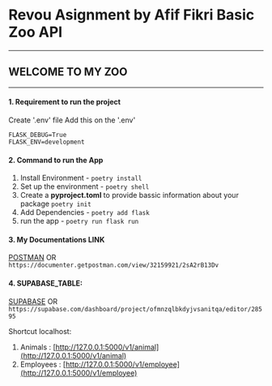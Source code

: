 # **Revou Asignment by Afif Fikri Basic Zoo API**
___
## WELCOME TO MY ZOO
___

#### **1. Requirement to run the project**

Create '.env' file Add this on the '.env'

```.env
FLASK_DEBUG=True
FLASK_ENV=development
```

#### **2. Command to run the App**

1. Install Environment - `poetry install`
2. Set up the environment - `poetry shell`
3. Create a **pyproject.toml** to provide bassic information about your package
```poetry init```
4. Add Dependencies - `poetry add flask`
5. run the app - `poetry run flask run`

#### **3. My Documentations LINK**
[POSTMAN](https://documenter.getpostman.com/view/32159921/2sA2rB13Dv) OR  `https://documenter.getpostman.com/view/32159921/2sA2rB13Dv`

#### **4. SUPABASE_TABLE:**
[SUPABASE](https://supabase.com/dashboard/project/ofmnzqlbkdyjvsanitqa/editor/28595) OR `https://supabase.com/dashboard/project/ofmnzqlbkdyjvsanitqa/editor/28595`

Shortcut localhost:
1. Animals : [http://127.0.0.1:5000/v1/animal](http://127.0.0.1:5000/v1/animal)
2. Employees : [http://127.0.0.1:5000/v1/employee](http://127.0.0.1:5000/v1/employee)